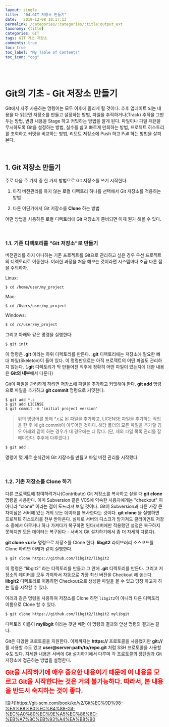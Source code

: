 ```yaml
---
layout: single
title:  "04.GIT 저장소 만들기"
date:   2019-12-08 10:17:13
permalink: /categories/:categories/:title:output_ext
taxonomy: {title}
categories: GIT
tags: GIT 기초 저장소
comments: true
toc: true
toc_label: "My Table of Contents"
toc_icon: "cog"
---
```

<br>

# Git의 기초 - Git 저장소 만들기

Git에서 자주 사용하는 명령어는 모두 이후에 올리게 될 것이다. 추후 업데이트 되는 내용을 다 읽으면 저장소를 만들고 설정하는 방법, 파일을 추적하거나(Track) 추적을 그만두는 방법, 변경 내용을 Stage 하고 커밋하는 방법을 알게 된다. 파일이나 파일 패턴을 무시하도록 Git을 설정하는 방법, 실수를 쉽고 빠르게 만회하는 방법, 프로젝트 히스토리를 조회하고 커밋을 비교하는 방법, 리모트 저장소에 Push 하고 Pull 하는 방법을 살펴본다.

<br>

## 1. Git 저장소 만들기


주로 다음 주 가지 중 한 가지 방법으로 Git 저장소를 쓰기 시작한다.

1. 아직 버전관리를 하지 않는 로컬 디렉토리 하나를 선택해서 Git 저장소를 적용하는 방법

2. 다른 어딘가에서 Git 저장소를 **Clone** 하는 방법

어떤 방법을 사용하든 로컬 디렉토리에 Git 저장소가 준비되면 이제 뭔가 해볼 수 있다.

<br>

### 1.1. 기존 디렉토리를 "Git 저장소"로 만들기

버전관리를 하지 아니하는 기존 프로젝트를 Git으로 관리하고 싶은 경우 우선 프로젝트의 디렉토리로 이동한다. 이러한 과정을 처음 해보는 것이라면 시스템마다 조금 다른 점을 주의하자.

Linux:
```
$ cd /home/user/my_project
```

Mac:

```
$ cd /Users/user/my_project
```

Windows:

```
$ cd /c/user/my_project
```

그리고 아래와 같은 명령을 실행한다:

```
$ git init
```

이 명령은 **.git** 이라는 하위 디렉토리를 만든다. **.git** 디렉토리에는 저장소에 필요한 뼈대 파일(Skeleton)이 들어 있다. 이 명령만으로는 아직 프로젝트의 어떤 파일도 관리하지 않는다. (**.git** 디렉토리가 막 만들어진 직후에 정확히 어떤 파일이 있는지에 대한 내용은 **Git의 내부**에서 다룬다)

Git이 파일을 관리하게 하려면 저장소에 파일을 추가하고 커밋해야 한다. **git add** 명령으로 파일을 추가하고 **git commit** 명령으로 커밋한다:

```
$ git add *.c
$ git add LICENSE
$ git commit -m 'initial project version'
```
> 위의 명령어를 통해 *.c로 된 파일을 추가하고, LICENSE 파일을 추가하는 작업을 한 후 에 git commit이 이루어진 것이다. 해당 폴더의 모든 파일을 추가할 경우 아래와 같이 하는 경우가 내 경우에는 더 많다. (단, 제외 파일 목록 관리를 잘해야한다. 추후에 다루겠다.)

```
$ git add .
```



명령어 몇 개로 순식간에 Git 저장소를 만들고 파일 버전 관리를 시작했다.

<br>

### 1.2. 기존 저장소를 Clone 하기

다른 프로젝트에 참여하려거나(Contribute) Git 저장소를 복사하고 싶을 때 **git clone** 명령을 사용한다. 이미 Subversion 같은 VCS에 익숙한 사용자에게는 "checkout" 이 아니라 "clone" 이라는 점이 도드라져 보일 것이다. Git이 Subversion과 다른 가장 큰 차이점은 서버에 있는 거의 모든 데이터를 복사한다는 것이다. **git clone** 을 실행하면 프로젝트 히스토리를 전부 받아온다. 실제로 서버의 디스크가 망가져도 클라이언트 저장소 중에서 아무거나 하나 가져다가 복구하면 된다(서버에만 적용했던 설정은 복구하지 못하지만 모든 데이터는 복구된다 - 서버에 Git 설치하기에서 좀 더 자세히 다룬다).

**git clone \<url\>** 명령으로 저장소를 Clone 한다. **libgit2** 라이브러리 소스코드를 Clone 하려면 아래과 같이 실행한다.

```
$ git clone https://github.com/libgit2/libgit2
```
이 명령은 “libgit2” 라는 디렉토리를 만들고 그 안에 **.git** 디렉토리를 만든다. 그리고 저장소의 데이터를 모두 가져와서 자동으로 가장 최신 버전을 Checkout 해 놓는다. **libgit2** 디렉토리로 이동하면 Checkout으로 생성한 파일을 볼 수 있고 당장 하고자 하는 일을 시작할 수 있다.

아래과 같은 명령을 사용하여 저장소를 Clone 하면 `libgit2`이 아니라 다른 디렉토리 이름으로 Clone 할 수 있다.

```
$ git clone https://github.com/libgit2/libgit2 mylibgit
```

디렉토리 이름이 **mylibgit** 이라는 것만 빼면 이 명령의 결과와 앞선 명령의 결과는 같다.

Git은 다양한 프로토콜을 지원한다. 이제까지는 **https://** 프로토콜을 사용했지만 **git://** 를 사용할 수도 있고 **user@server:path/to/repo.git** 처럼 SSH 프로토콜을 사용할 수도 있다. 자세한 내용은 서버에 Git 설치하기에서 다루며 각 프로토콜의 장단점과 Git 저장소에 접근하는 방법을 설명한다.

<span style="color:red;font-size:20px;"> **Git을 시작하기에 매우 중요한 내용이기 때문에 이 내용을 모르고 Git을 시작한다는 것은 거의 불가능하다. 따라서, 본 내용을 반드시 숙지하는 것이 좋다.** </span>

[출처]https://git-scm.com/book/ko/v2/Git%EC%9D%98-%EA%B8%B0%EC%B4%88-Git-%EC%A0%80%EC%9E%A5%EC%86%8C-%EB%A7%8C%EB%93%A4%EA%B8%B0